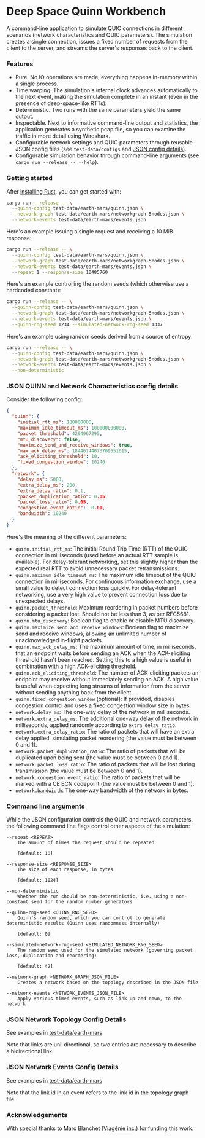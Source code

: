 Deep Space Quinn Workbench
==========================

A command-line application to simulate QUIC connections in different scenarios (network
characteristics and QUIC parameters). The simulation creates a single connection, issues a fixed
number of requests from the client to the server, and streams the server's responses back to the
client.

### Features

- Pure. No IO operations are made, everything happens in-memory within a single process.
- Time warping. The simulation's internal clock advances automatically to the next event, making the
  simulation complete in an instant (even in the presence of deep-space-like RTTs).
- Deterministic. Two runs with the same parameters yield the same output.
- Inspectable. Next to informative command-line output and statistics, the application generates a
  synthetic pcap file, so you can examine the traffic in more detail using Wireshark.
- Configurable network settings and QUIC parameters through reusable JSON config files (see
  `test-data/configs` and [JSON config details](#json-config-details)).
- Configurable simulation behavior through command-line arguments (see `cargo run --release --
  --help`).

### Getting started

After [installing Rust](https://rustup.rs/), you can get started with:

```bash
cargo run --release -- \
  --quinn-config test-data/earth-mars/quinn.json \
  --network-graph test-data/earth-mars/networkgraph-5nodes.json \
  --network-events test-data/earth-mars/events.json
```

Here's an example issuing a single request and receiving a 10 MiB response:

```bash
cargo run --release -- \
  --quinn-config test-data/earth-mars/quinn.json \
  --network-graph test-data/earth-mars/networkgraph-5nodes.json \
  --network-events test-data/earth-mars/events.json \
  --repeat 1 --response-size 10485760
```

Here's an example controlling the random seeds (which otherwise use a hardcoded constant):

```bash
cargo run --release -- \
  --quinn-config test-data/earth-mars/quinn.json \
  --network-graph test-data/earth-mars/networkgraph-5nodes.json \
  --network-events test-data/earth-mars/events.json \
  --quinn-rng-seed 1234 --simulated-network-rng-seed 1337
```

Here's an example using random seeds derived from a source of entropy:

```bash
cargo run --release -- \
  --quinn-config test-data/earth-mars/quinn.json \
  --network-graph test-data/earth-mars/networkgraph-5nodes.json \
  --network-events test-data/earth-mars/events.json \
  --non-deterministic
```

### JSON QUINN and Network Characteristics config details

Consider the following config:

```json
{
  "quinn": {
    "initial_rtt_ms": 100000000,
    "maximum_idle_timeout_ms": 100000000000,
    "packet_threshold": 4294967295,
    "mtu_discovery": false,
    "maximize_send_and_receive_windows": true,
    "max_ack_delay_ms": 18446744073709551615,
    "ack_eliciting_threshold": 10,
    "fixed_congestion_window": 10240
  },
  "network": {
    "delay_ms": 5000,
    "extra_delay_ms": 200,
    "extra_delay_ratio": 0.1,
    "packet_duplication_ratio": 0.05,
    "packet_loss_ratio": 0.05,
    "congestion_event_ratio":  0.00,
    "bandwidth": 10240
  }
}
```

Here's the meaning of the different parameters:

- `quinn.initial_rtt_ms`: The initial Round Trip Time (RTT) of the QUIC connection in milliseconds
  (used before an actual RTT sample is available). For delay-tolerant networking, set this slightly
  higher than the expected real RTT to avoid unnecessary packet retransmissions.
- `quinn.maximum_idle_timeout_ms`: The maximum idle timeout of the QUIC connection in milliseconds.
  For continuous information exchange, use a small value to detect connection loss quickly. For
  delay-tolerant networking, use a very high value to prevent connection loss due to unexpected
  delays.
- `quinn.packet_threshold`: Maximum reordering in packet numbers before considering a packet lost.
  Should not be less than 3, as per RFC5681.
- `quinn.mtu_discovery`: Boolean flag to enable or disable MTU discovery.
- `quinn.maximize_send_and_receive_windows`: Boolean flag to maximize send and receive windows,
  allowing an unlimited number of unacknowledged in-flight packets.
- `quinn.max_ack_delay_ms`: The maximum amount of time, in milliseconds, that an endpoint waits
  before sending an ACK when the ACK-eliciting threshold hasn't been reached. Setting this to a high
  value is useful in combination with a high ACK-eliciting threshold.
- `quinn.ack_eliciting_threshold`: The number of ACK-eliciting packets an endpoint may receive
  without immediately sending an ACK. A high value is useful when expecting long streams of
  information from the server without sending anything back from the client.
- `quinn.fixed_congestion_window` (optional): If provided, disables congestion control and uses a
  fixed congestion window size in bytes.
- `network.delay_ms`: The one-way delay of the network in milliseconds.
- `network.extra_delay_ms`: The additional one-way delay of the network in milliseconds, applied
  randomly according to `extra_delay_ratio`.
- `network.extra_delay_ratio`: The ratio of packets that will have an extra delay applied,
  simulating packet reordering (the value must be between 0 and 1).
- `network.packet_duplication_ratio`: The ratio of packets that will be duplicated upon being sent
  (the value must be between 0 and 1).
- `network.packet_loss_ratio`: The ratio of packets that will be lost during transmission (the value
  must be between 0 and 1).
- `network.congestion_event_ratio`: The ratio of packets that will be marked with a CE ECN codepoint
  (the value must be between 0 and 1).
- `network.bandwidth`: The one-way bandwidth of the network in bytes.

### Command line arguments

While the JSON configuration controls the QUIC and network parameters, the following command line
flags control other aspects of the simulation:

```
--repeat <REPEAT>
    The amount of times the request should be repeated

    [default: 10]

--response-size <RESPONSE_SIZE>
    The size of each response, in bytes

    [default: 1024]

--non-deterministic
    Whether the run should be non-deterministic, i.e. using a non-constant seed for the random number generators

--quinn-rng-seed <QUINN_RNG_SEED>
    Quinn's random seed, which you can control to generate deterministic results (Quinn uses randomness internally)

    [default: 0]

--simulated-network-rng-seed <SIMULATED_NETWORK_RNG_SEED>
    The random seed used for the simulated network (governing packet loss, duplication and reordering)

    [default: 42]
    
--network-graph <NETWORK_GRAPH_JSON_FILE>
    Creates a network based on the topology described in the JSON file
    
--network-events <NETWORK_EVENTS_JSON_FILE>
    Apply various timed events, such as link up and down, to the network 

```

### JSON Network Topology Config Details
See examples in [test-data/earth-mars](test-data/earth-mars/networkgraph-fullmars.json)

Note that links are uni-directional, so two entries are necessary to describe a bidirectional link.

### JSON Network Events Config Details
See examples in [test-data/earth-mars](test-data/earth-mars/events.json)

Note that the link id in an event refers to the link id in the topology graph file.

### Acknowledgements

With special thanks to Marc Blanchet ([Viagénie inc.](https://www.viagenie.ca/)) for funding this
work.

